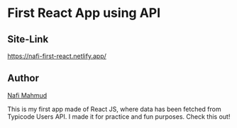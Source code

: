 # First React App using API
## Site-Link
https://nafi-first-react.netlify.app/

## Author 
[Nafi Mahmud][author]

[author]: https://sourcecodebd.github.io/nafi.com/
This is my first app made of React JS, where data has been fetched from Typicode Users API. I made it for practice and fun purposes. Check this out!

